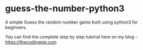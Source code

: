 # guess-the-number-python3
A simple Guess the random number game built using python3 for beginners.  

You can find the complete step by step tutorial here on my blog - https://thecodingpie.com
